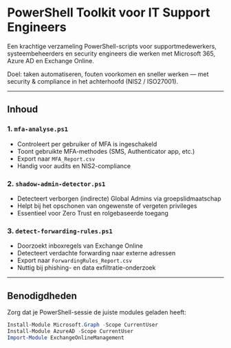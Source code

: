 # PowerShell Toolkit voor IT Support Engineers

Een krachtige verzameling PowerShell-scripts voor supportmedewerkers, systeembeheerders en security engineers die werken met Microsoft 365, Azure AD en Exchange Online.

Doel: taken automatiseren, fouten voorkomen en sneller werken — met security & compliance in het achterhoofd (NIS2 / ISO27001).

---

## Inhoud

### 1. `mfa-analyse.ps1`
- Controleert per gebruiker of MFA is ingeschakeld
- Toont gebruikte MFA-methodes (SMS, Authenticator app, etc.)
- Export naar `MFA_Report.csv`
- Handig voor audits en NIS2-compliance

### 2. `shadow-admin-detector.ps1`
- Detecteert verborgen (indirecte) Global Admins via groepslidmaatschap
- Helpt bij het opschonen van ongewenste of vergeten privileges
- Essentieel voor Zero Trust en rolgebaseerde toegang

### 3. `detect-forwarding-rules.ps1`
- Doorzoekt inboxregels van Exchange Online
- Detecteert verdachte forwarding naar externe adressen
- Export naar `ForwardingRules_Report.csv`
- Nuttig bij phishing- en data exfiltratie-onderzoek

---

## Benodigdheden

Zorg dat je PowerShell-sessie de juiste modules geladen heeft:

```powershell
Install-Module Microsoft.Graph -Scope CurrentUser
Install-Module AzureAD -Scope CurrentUser
Import-Module ExchangeOnlineManagement
